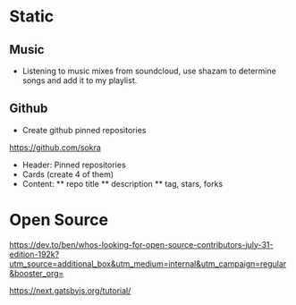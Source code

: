 # Static
## Music
* Listening to music mixes from soundcloud, use shazam to determine songs and add it to my playlist.

## Github
* Create github pinned repositories

https://github.com/sokra

* Header: Pinned repositories
* Cards (create 4 of them)
* Content: 
** repo title
** description 
** tag, stars, forks

# Open Source

https://dev.to/ben/whos-looking-for-open-source-contributors-july-31-edition-192k?utm_source=additional_box&utm_medium=internal&utm_campaign=regular&booster_org=

https://next.gatsbyjs.org/tutorial/
